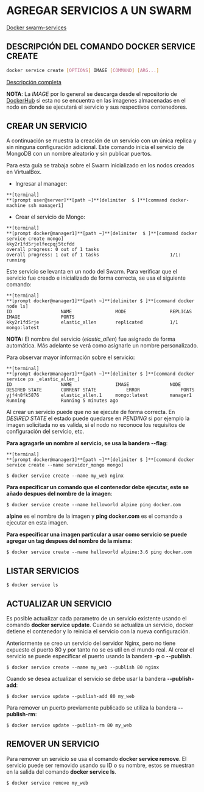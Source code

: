 # AGREGAR SERVICIOS A UN SWARM

[Docker swarm-services](https://docs.docker.com/engine/swarm/services/)

## DESCRIPCIÓN DEL COMANDO DOCKER SERVICE CREATE

```bash
docker service create [OPTIONS] IMAGE [COMMAND] [ARG...]
```

[Descripción completa](https://docs.docker.com/engine/reference/commandline/service_create/)

**NOTA**: La _IMAGE_ por lo general se descarga desde el repositorio de [DockerHub](https://hub.docker.com/) si esta no se encuentra en las imagenes almacenadas en el nodo en donde se ejecutará el servicio y sus respectivos contenedores.

## CREAR UN SERVICIO

A continuación se muestra la creación de un servicio con un única replica y sin ninguna configuración adicional. Este comando inicia el servicio de MongoDB con un nombre aleatorio y sin publicar puertos.

Para esta guía se trabaja sobre el Swarm inicializado en los nodos creados en VirtualBox.

* Ingresar al manager:

 ```
**[terminal]
**[prompt user@server]**[path ~]**[delimiter  $ ]**[command docker-machine ssh manager1]
```

* Crear el servicio de Mongo:
 
 ```
**[terminal]
**[prompt docker@manager1]**[path ~]**[delimiter  $ ]**[command docker service create mongo]
kky2r1fd5rjelfecpqj5tcfdd
overall progress: 0 out of 1 tasks
overall progress: 1 out of 1 tasks                          1/1: running
```

 Este servicio se levanta en un nodo del Swarm. Para verificar que el servicio fue creado e inicializado de forma correcta, se usa el siguiente comando:

 ```
**[terminal]
**[prompt docker@manager1]**[path ~]**[delimiter $ ]**[command docker node ls]
ID                  NAME                MODE                REPLICAS            IMAGE               PORTS
kky2r1fd5rje        elastic_allen       replicated          1/1                 mongo:latest
```

 **NOTA:** El nombre del servicio (_elastic_allen_) fue asignado de forma automática. Más adelante se verá como asignarle un nombre personalizado.

 Para observar mayor información sobre el servicio:
 
 ```
**[terminal]
**[prompt docker@manager1]**[path ~]**[delimiter $ ]**[command docker service ps _elastic_allen_]
ID                  NAME                IMAGE               NODE                DESIRED STATE       CURRENT STATE           ERROR               PORTS
yjf4n8fk5876        elastic_allen.1     mongo:latest        manager1            Running             Running 5 minutes ago
```

 Al crear un servicio puede que no se ejecute de forma correcta. En _DESIRED STATE_ el estado puede quedarse en _PENDING_ si por ejemplo la imagen solicitada no es valida, si el nodo no reconoce los requisitos de configuración del servicio, etc.

**Para agragarle un nombre al servicio, se usa la bandera --flag**:

 ```
**[terminal]
**[prompt docker@manager1]**[path ~]**[delimiter $ ]**[command docker service create --name servidor_mongo mongo]
```



```
$ docker service create --name my_web nginx
```

**Para especificar un comando que el contenedor debe ejecutar, este se añado despues del nombre de la imagen**:

```
$ docker service create --name helloworld alpine ping docker.com
```

**alpine** es el nombre de la imagen y **ping docker.com** es el comando a ejecutar en esta imagen.

**Para especificar una imagen particular a usar como servicio se puede agregar un tag despues del nombre de la misma**:

```
$ docker service create --name helloworld alpine:3.6 ping docker.com
```

## LISTAR SERVICIOS

```
$ docker service ls
```

## ACTUALIZAR UN SERVICIO

Es posible actualizar cada parametro de un servicio existente usando el comando **docker service update**. Cuando se actualiza un servicio, docker detiene el contenedor y lo reinicia el servicio con la nueva configuración.

Anteriormente se creo un servicio del servidor Nginx, pero no tiene expuesto el puerto 80 y por tanto no se es util en el mundo real. Al crear el servicio se puede especificar el puerto usando la bandera **-p** o **--publish**.

```
$ docker service create --name my_web --publish 80 nginx
```

Cuando se desea actualizar el servicio se debe usar la bandera **--publish-add**:

```
$ docker service update --publish-add 80 my_web
```

Para remover un puerto previamente publicado se utiliza la bandera **--publish-rm**:

```
$ docker service update --publish-rm 80 my_web
```

## REMOVER UN SERVICIO

Para remover un servicio se usa el comando **docker service remove**. El servicio puede ser removido usando su ID o su nombre, estos se muestran en la salida del comando **docker service ls**.

```
$ docker service remove my_web
```



